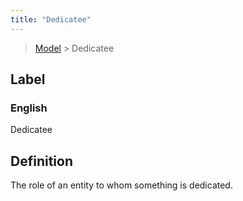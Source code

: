 ```yaml
---
title: "Dedicatee"
---
```


> [Model](../../) > Dedicatee

## Label

### English
Dedicatee


## Definition
The role of an entity to whom something is dedicated. 


    
